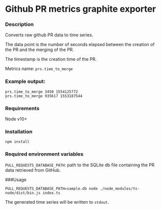 # Github PR metrics graphite exporter

### Description
Converts raw github PR data to time series.

The data point is the number of seconds elapsed between the creation of the PR and the merging of the PR.

The timestamp is the creation time of the PR.

Metrics name: `prs.time_to_merge`

### Example output:

```
prs.time_to_merge 3450 1554125772
prs.time_to_merge 935617 1553187544
```

### Requirements
Node v10+

### Installation
`npm install`

### Required environment variables
`PULL_REQUESTS_DATABASE_PATH`: path to the SQLite db file containing the PR data retrieved from GitHub. 

###Usage
```
PULL_REQUESTS_DATABASE_PATH=sample.db node ./node_modules/ts-node/dist/bin.js index.ts
```

The generated time series will be written to `stdout`.